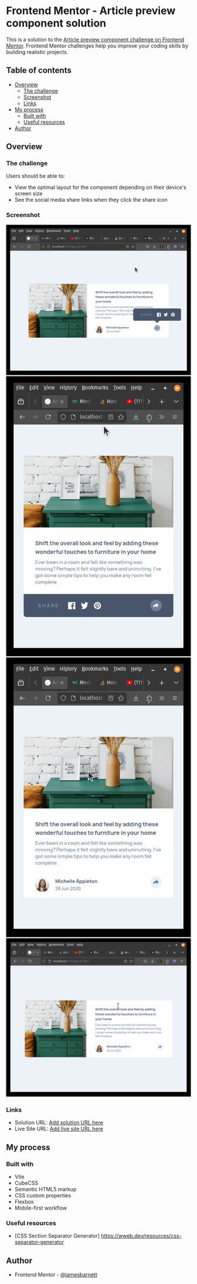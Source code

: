 # Frontend Mentor - Article preview component solution

This is a solution to the [Article preview component challenge on Frontend Mentor](https://www.frontendmentor.io/challenges/article-preview-component-dYBN_pYFT). Frontend Mentor challenges help you improve your coding skills by building realistic projects.

## Table of contents

- [Overview](#overview)
  - [The challenge](#the-challenge)
  - [Screenshot](#screenshot)
  - [Links](#links)
- [My process](#my-process)
  - [Built with](#built-with)
  - [Useful resources](#useful-resources)
- [Author](#author)

## Overview

### The challenge

Users should be able to:

- View the optimal layout for the component depending on their device's screen size
- See the social media share links when they click the share icon

### Screenshot

![](./screenshot1.jpg)
![](./screenshot2.jpg)
![](./screenshot3.jpg)
![](./screenshot4.jpg)

### Links

- Solution URL: [Add solution URL here](https://github.com/jamesbarnett/apc-js-fm)
- Live Site URL: [Add live site URL here](https://jamesbarnett.github.io/apc-js-fm)

## My process

### Built with

- Vite
- CubeCSS
- Semantic HTML5 markup
- CSS custom properties
- Flexbox
- Mobile-first workflow

### Useful resources

- [CSS Section Separator Generator] https://wweb.dev/resources/css-separator-generator

## Author

- Frontend Mentor - [@jamesbarnett](https://www.frontendmentor.io/profile/jamesbarnett)
